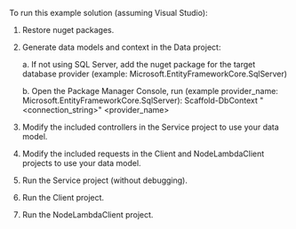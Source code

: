 To run this example solution (assuming Visual Studio):

1. Restore nuget packages.

2. Generate data models and context in the Data project:

    a. If not using SQL Server, add the nuget package for the target database provider (example: Microsoft.EntityFrameworkCore.SqlServer)

    b. Open the Package Manager Console, run (example provider_name: Microsoft.EntityFrameworkCore.SqlServer):
        Scaffold-DbContext "<connection_string>" <provider_name>

3. Modify the included controllers in the Service project to use your data model.

4. Modify the included requests in the Client and NodeLambdaClient projects to use your data model.

5. Run the Service project (without debugging).

6. Run the Client project.

7. Run the NodeLambdaClient project.
